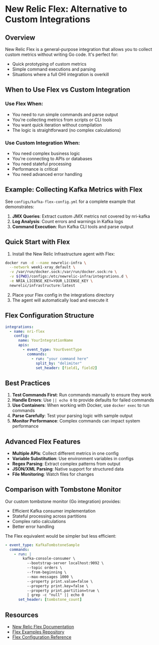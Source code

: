 # New Relic Flex: Alternative to Custom Integrations

## Overview

New Relic Flex is a general-purpose integration that allows you to collect custom metrics without writing Go code. It's perfect for:

- Quick prototyping of custom metrics
- Simple command executions and parsing
- Situations where a full OHI integration is overkill

## When to Use Flex vs Custom Integration

### Use Flex When:
- You need to run simple commands and parse output
- You're collecting metrics from scripts or CLI tools
- You want quick iteration without compilation
- The logic is straightforward (no complex calculations)

### Use Custom Integration When:
- You need complex business logic
- You're connecting to APIs or databases
- You need stateful processing
- Performance is critical
- You need advanced error handling

## Example: Collecting Kafka Metrics with Flex

See `configs/kafka-flex-config.yml` for a complete example that demonstrates:

1. **JMX Queries**: Extract custom JMX metrics not covered by nri-kafka
2. **Log Analysis**: Count errors and warnings in Kafka logs
3. **Command Execution**: Run Kafka CLI tools and parse output

## Quick Start with Flex

1. Install the New Relic Infrastructure agent with Flex:
```bash
docker run -d --name newrelic-infra \
  --network week1-xray_default \
  -v /var/run/docker.sock:/var/run/docker.sock:ro \
  -v ${PWD}/configs:/etc/newrelic-infra/integrations.d \
  -e NRIA_LICENSE_KEY=YOUR_LICENSE_KEY \
  newrelic/infrastructure:latest
```

2. Place your Flex config in the integrations directory
3. The agent will automatically load and execute it

## Flex Configuration Structure

```yaml
integrations:
  - name: nri-flex
    config:
      name: YourIntegrationName
      apis:
        - event_type: YourEventType
          commands:
            - run: "your command here"
              split_by: "delimiter"
              set_header: [field1, field2]
```

## Best Practices

1. **Test Commands First**: Run commands manually to ensure they work
2. **Handle Errors**: Use `|| echo 0` to provide defaults for failed commands
3. **Use Containers**: When working with Docker, use `docker exec` to run commands
4. **Parse Carefully**: Test your parsing logic with sample output
5. **Monitor Performance**: Complex commands can impact system performance

## Advanced Flex Features

- **Multiple APIs**: Collect different metrics in one config
- **Variable Substitution**: Use environment variables in configs
- **Regex Parsing**: Extract complex patterns from output
- **JSON/XML Parsing**: Native support for structured data
- **File Monitoring**: Watch files for changes

## Comparison with Tombstone Monitor

Our custom tombstone monitor (Go integration) provides:
- Efficient Kafka consumer implementation
- Stateful processing across partitions
- Complex ratio calculations
- Better error handling

The Flex equivalent would be simpler but less efficient:
```yaml
- event_type: KafkaTombstoneSample
  commands:
    - run: |
        kafka-console-consumer \
          --bootstrap-server localhost:9092 \
          --topic orders \
          --from-beginning \
          --max-messages 1000 \
          --property print.value=false \
          --property print.key=false \
          --property print.partition=true \
          | grep -c "null" || echo 0
      set_header: [tombstone_count]
```

## Resources

- [New Relic Flex Documentation](https://docs.newrelic.com/docs/infrastructure/host-integrations/host-integrations-list/flex-integration-tool-build-your-own-integration/)
- [Flex Examples Repository](https://github.com/newrelic/nri-flex/tree/master/examples)
- [Flex Configuration Reference](https://github.com/newrelic/nri-flex/blob/master/docs/basics/configure.md)
